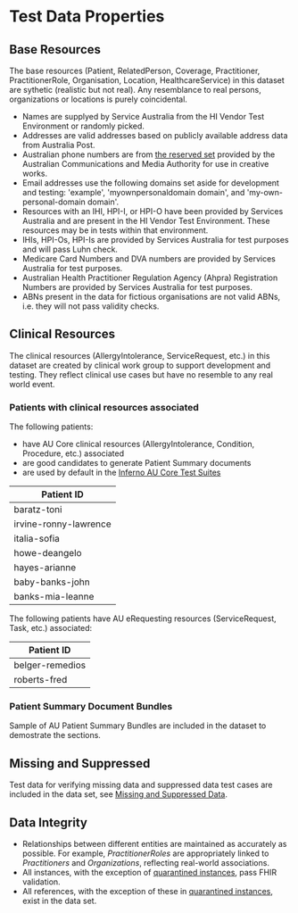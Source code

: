 # Test Data Properties

## Base Resources

The base resources (Patient, RelatedPerson, Coverage, Practitioner, PractitionerRole, Organisation, Location, HealthcareService) in this dataset are sythetic (realistic but not real). Any resemblance to real persons, organizations or locations is purely coincidental.

- Names are supplyed by Service Australia from the HI Vendor Test Environment or randomly picked.
- Addresses are valid addresses based on publicly available address data from Australia Post.
- Australian phone numbers are from [the reserved set](https://www.acma.gov.au/phone-numbers-use-tv-shows-films-and-creative-works) provided by the Australian Communications and Media Authority for use in creative works. 
- Email addresses use the following domains set aside for development and testing: 'example', 'myownpersonaldomain domain', and 'my-own-personal-domain domain'. 
- Resources with an IHI, HPI-I, or HPI-O have been provided by Services Australia and are present in the HI Vendor Test Environment. These resources may be in tests within that environment.
- IHIs, HPI-Os, HPI-Is are provided by Services Australia for test purposes and will pass Luhn check. 
- Medicare Card Numbers and DVA numbers are provided by Services Australia for test purposes.
- Australian Health Practitioner Regulation Agency (Ahpra) Registration Numbers are provided by Services Australia for test purposes.
- ABNs present in the data for fictious organisations are not valid ABNs, i.e. they will not pass validity checks.

## Clinical Resources

The clinical resources (AllergyIntolerance, ServiceRequest, etc.) in this dataset are created by clinical work group to support development and testing. They reflect clinical use cases but have no resemble to any real world event.

### Patients with clinical resources associated

The following patients:
- have AU Core clinical resources (AllergyIntolerance, Condition, Procedure, etc.) associated
- are good candidates to generate Patient Summary documents
- are used by default in the [Inferno AU Core Test Suites](https://inferno.dev.hl7.org.au/test-kits/au-core/)

| Patient ID |
| ---------- |
| baratz-toni |
| irvine-ronny-lawrence |
| italia-sofia |
| howe-deangelo |
| hayes-arianne |
| baby-banks-john |
| banks-mia-leanne |

The following patients have AU eRequesting resources (ServiceRequest, Task, etc.) associated:

| Patient ID |
| ---------- |
| belger-remedios |
| roberts-fred |

### Patient Summary Document Bundles

Sample of AU Patient Summary Bundles are included in the dataset to demostrate the sections.

## Missing and Suppressed
Test data for verifying missing data and suppressed data test cases are included in the data set, see [Missing and Suppressed Data](/docs/MissingAndSuppressedData_TestData.md).

## Data Integrity
- Relationships between different entities are maintained as accurately as possible. For example, *PractitionerRoles* are appropriately linked to *Practitioners* and *Organizations*, reflecting real-world associations.
- All instances, with the exception of [quarantined instances](/.github/validate/validator_quarantine), pass FHIR validation.
- All references, with the exception of these in [quarantined instances](/.github/scripts/reference_integrity_quarantine), exist in the data set.